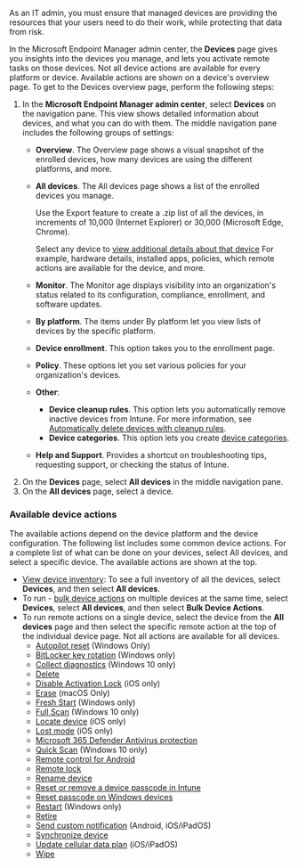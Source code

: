 As an IT admin, you must ensure that managed devices are providing the resources that your users need to do their work, while protecting that data from risk.

In the Microsoft Endpoint Manager admin center, the **Devices** page gives you insights into the devices you manage, and lets you activate remote tasks on those devices. Not all device actions are available for every platform or device. Available actions are shown on a device's overview page. To get to the Devices overview page, perform the following steps:

1.  In the **Microsoft Endpoint Manager admin center**, select **Devices** on the navigation pane. This view shows detailed information about devices, and what you can do with them. The middle navigation pane includes the following groups of settings:
     -  **Overview**. The Overview page shows a visual snapshot of the enrolled devices, how many devices are using the different platforms, and more.
     -  **All devices**. The All devices page shows a list of the enrolled devices you manage.
        
        Use the Export feature to create a .zip list of all the devices, in increments of 10,000 (Internet Explorer) or 30,000 (Microsoft Edge, Chrome).
        
        Select any device to [view additional details about that device](/mem/intune/remote-actions/device-inventory?azure-portal=true) For example, hardware details, installed apps, policies, which remote actions are available for the device, and more.
     -  **Monitor**. The Monitor age displays visibility into an organization's status related to its configuration, compliance, enrollment, and software updates.
     -  **By platform**. The items under By platform let you view lists of devices by the specific platform.
     -  **Device enrollment**. This option takes you to the enrollment page.
     -  **Policy**. These options let you set various policies for your organization's devices.
     -  **Other**:
         -  **Device cleanup rules**. This option lets you automatically remove inactive devices from Intune. For more information, see [Automatically delete devices with cleanup rules](/mem/intune/remote-actions/devices-wipe#delete-devices-from-the-intune-portal?azure-portal=true).
         -  **Device categories**. This option lets you create [device categories](/mem/intune/enrollment/device-group-mapping?azure-portal=true).
     -  **Help and Support**. Provides a shortcut on troubleshooting tips, requesting support, or checking the status of Intune.
2.  On the **Devices** page, select **All devices** in the middle navigation pane.
3.  On the **All devices** page, select a device.

### Available device actions

The available actions depend on the device platform and the device configuration. The following list includes some common device actions. For a complete list of what can be done on your devices, select All devices, and select a specific device. The available actions are shown at the top.

 -  [View device inventory](/mem/intune/remote-actions/device-inventory?azure-portal=true): To see a full inventory of all the devices, select **Devices**, and then select **All devices**.
 -  To run - [bulk device actions](/mem/intune/remote-actions/bulk-device-actions?azure-portal=true) on multiple devices at the same time, select **Devices**, select **All devices**, and then select **Bulk Device Actions**.
 -  To run remote actions on a single device, select the device from the **All devices** page and then select the specific remote action at the top of the individual device page. Not all actions are available for all devices.
     -  [Autopilot reset](/windows/deployment/windows-autopilot/windows-autopilot-reset#reset-devices-with-remote-windows-autopilot-reset?azure-portal=true) (Windows Only)
     -  [BitLocker key rotation](/mem/intune/protect/encrypt-devices#rotate-bitlocker-recovery-keys?azure-portal=true) (Windows only)
     -  [Collect diagnostics](/mem/intune/remote-actions/collect-diagnostics?azure-portal=true) (Windows 10 only)
     -  [Delete](/mem/intune/remote-actions/devices-wipe#delete-devices-from-the-intune-portal?azure-portal=true)
     -  [Disable Activation Lock](/mem/intune/remote-actions/device-activation-lock-disable?azure-portal=true) (iOS only)
     -  [Erase](/mem/intune/remote-actions/device-erase?azure-portal=true) (macOS Only)
     -  [Fresh Start](/mem/intune/remote-actions/device-fresh-start?azure-portal=true) (Windows only)
     -  [Full Scan](/mem/intune/configuration/device-restrictions-windows-10#microsoft-defender-antivirus?azure-portal=true) (Windows 10 only)
     -  [Locate device](/mem/intune/remote-actions/device-locate?azure-portal=true) (iOS only)
     -  [Lost mode](/mem/intune/remote-actions/device-lost-mode?azure-portal=true) (iOS only)
     -  [Microsoft 365 Defender Antivirus protection](/windows/security/threat-protection/windows-defender-antivirus/manage-protection-updates-windows-defender-antivirus?azure-portal=true)
     -  [Quick Scan](/mem/intune/configuration/device-restrictions-windows-10#microsoft-defender-antivirus?azure-portal=true) (Windows 10 only)
     -  [Remote control for Android](/mem/intune/remote-actions/teamviewer-support?azure-portal=true)
     -  [Remote lock](/mem/intune/remote-actions/device-remote-lock?azure-portal=true)
     -  [Rename device](/mem/intune/remote-actions/device-rename?azure-portal=true)
     -  [Reset or remove a device passcode in Intune](/mem/intune/remote-actions/device-passcode-reset?azure-portal=true)
     -  [Reset passcode on Windows devices](/mem/intune/remote-actions/device-windows-pin-reset?azure-portal=true)
     -  [Restart](/mem/intune/remote-actions/device-restart?azure-portal=true) (Windows only)
     -  [Retire](/mem/intune/remote-actions/devices-wipe#retire?azure-portal=true)
     -  [Send custom notification](/mem/intune/remote-actions/custom-notifications#send-a-custom-notification-to-a-single-device?azure-portal=true) (Android, iOS/iPadOS)
     -  [Synchronize device](/mem/intune/remote-actions/device-sync?azure-portal=true)
     -  [Update cellular data plan](/mem/intune/remote-actions/update-cellular-data-plan?azure-portal=true) (iOS/iPadOS)
     -  [Wipe](/mem/intune/remote-actions/devices-wipe#wipe?azure-portal=true)
